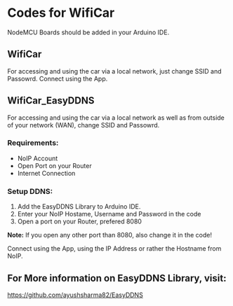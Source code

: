 # Codes for WifiCar

NodeMCU Boards should be added in your Arduino IDE.

## WifiCar
For accessing and using the car via a local network, just change SSID and Passowrd.
Connect using the App.

## WifiCar_EasyDDNS
For accessing and using the car via a local network as well as from outside of your network (WAN), change SSID and Passowrd.

### Requirements:
- NoIP Account
- Open Port on your Router
- Internet Connection

### Setup DDNS:
1. Add the EasyDDNS Library to Arduino IDE.
2. Enter your NoIP Hostame, Username and Password in the code
3. Open a port on your Router, prefered 8080

**Note:** If you open any other port than 8080, also change it in the code!

Connect using the App, using the IP Address or rather the Hostname from NoIP.

## For More information on EasyDDNS Library, visit:
https://github.com/ayushsharma82/EasyDDNS